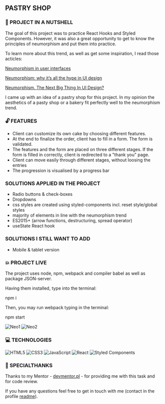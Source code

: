 ## PASTRY SHOP 

### :shell: PROJECT IN A NUTSHELL

The goal of this project was to practice React Hooks and Styled Components. However, it was also a great opportunity to get to know the principles of neumorphism and put them into practice.

To learn more about this trend, as well as get some inspiration, I read those acticles:

[Neumorphism in user interfaces](https://uxdesign.cc/neumorphism-in-user-interfaces-b47cef3bf3a6)

[Neumorphism: why it’s all the hype in UI design](https://www.justinmind.com/ui-design/neumorphism)

[Neumorphism. The Next Big Thing In UI Design?](https://opengeekslab.com/blog/neumorphism-the-next-big-thing-ui-design/)

I came up with an idea of a pastry shop for this project. In my opinion the aesthetics of a pasty shop or a bakery fit perfectly well to the neumorphism trend.

### :unlock: FEATURES 

* Client can customize its own cake by choosing different features.
* At the end to finalize the order, client has to fill in a form. The form is validated.
* The features and the form are placed on three different stages. If the form is filled in correctly, client is redirected to a "thank you" page.
* Client can move easily through different stages, without loosing the entries
* The progression is visualised by a progress bar

###  SOLUTIONS APPLIED IN THE PROJECT

* Radio buttons & check-boxes
* Dropdowns
* css styles are created using styled-components incl. reset style/global styles 
* majority of elements in line with the neumorphism trend
* ES2015+ (arrow functions, destructuring, spread operator) 
* useState React hook

###  SOLUTIONS I STILL WANT TO ADD 

* Mobile & tablet version

### :boom: PROJECT LIVE 

The project uses node, npm, webpack and compiler babel as well as package JSON-server.

Having them installed, type into the terminal:

npm i

Then, you may run webpack typing in the terminal:

npm start

![Neo1](https://user-images.githubusercontent.com/83141358/198831853-2b26fc29-593b-4a69-bd7e-4644d70f8059.PNG)
![Neo2](https://user-images.githubusercontent.com/83141358/198831946-c729824a-e69d-4995-9bd3-98916ade7078.PNG)


### 💻 TECHNOLOGIES

![HTML5](https://img.shields.io/badge/html5-%23E34F26.svg?style=for-the-badge&logo=html5&logoColor=white)
![CSS3](https://img.shields.io/badge/css3-%231572B6.svg?style=for-the-badge&logo=css3&logoColor=white)
![JavaScript](https://img.shields.io/badge/javascript-%23323330.svg?style=for-the-badge&logo=javascript&logoColor=%23F7DF1E)
![React](https://img.shields.io/badge/react-%2320232a.svg?style=for-the-badge&logo=react&logoColor=%2361DAFB)
![Styled Components](https://img.shields.io/badge/styled--components-DB7093?style=for-the-badge&logo=styled-components&logoColor=white)

### 🤝 SPECIALTHANKS
Thanks to my Mentor - [devmentor.pl](https://devmentor.pl/) - for providing me with this task and for code review.

If you have any questions feel free to get in touch with me (contact in the profile [readme](https://github.com/magdanolde)).
